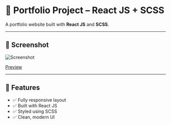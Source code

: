 # 📝 Portfolio Project – React JS + SCSS

A portfolio website built with **React JS** and **SCSS**.

---

## 📸 Screenshot

![Screenshot](https://i.imgur.com/SUYlOup.png)

[Preview]()

---

## 🚀 Features

- ✅ Fully responsive layout
- ✅ Built with React JS
- ✅ Styled using SCSS
- ✅ Clean, modern UI